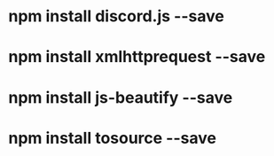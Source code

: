 # npm install discord.js --save
# npm install xmlhttprequest --save
# npm install js-beautify --save
# npm install tosource --save
